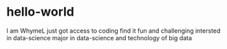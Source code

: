 # hello-world

I am WhymeL
just got access to coding
find it fun and challenging
intersted in data-science
major in data-science and technology of big data
